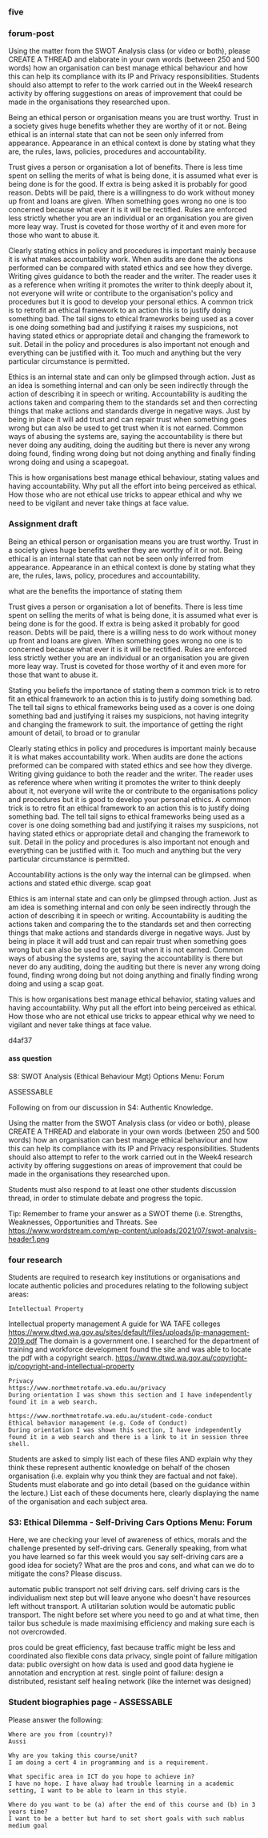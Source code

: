 ### five 
### forum-post
Using the matter from the SWOT Analysis class (or video or both), please CREATE A THREAD and elaborate in your own words (between 250 and 500 words) how an organisation can best manage ethical behaviour and how this can help its compliance with its IP and Privacy responsibilities. Students should also attempt to refer to the work carried out in the Week4 research activity by offering suggestions on areas of improvement that could be made in the organisations they researched upon.

Being an ethical person or organisation means you are trust worthy. Trust in a society gives huge benefits whether they are worthy of it or not. Being ethical is an internal state that can not be seen only inferred from appearance. Appearance in an ethical context is done by stating what they are, the rules, laws, policies, procedures and accountability. 

Trust gives a person or organisation a lot of benefits. There is less time spent on selling the merits of what is being done, it is assumed what ever is being done is for the good. If extra is being asked it is probably for good reason. Debts will be paid, there is a willingness to do work without money up front and loans are given. When something goes wrong no one is too concerned because what ever it is it will be rectified. Rules are enforced less strictly whether you are an individual or an organisation you are given more leay way. Trust is coveted for those worthy of it and even more for those who want to abuse it.  

Clearly stating ethics in policy and procedures is important mainly because it is what makes accountability work. When audits are done the actions performed can be compared with stated ethics and see how they diverge. Writing gives guidance to both the reader and the writer. The reader uses it as a reference when writing it promotes the writer to think deeply about it, not everyone will write or contribute to the organisation's policy and procedures but it is good to develop your personal ethics. A common trick is to retrofit an ethical framework to an action this is to justify doing something bad. The tail signs to ethical frameworks being used as a cover is one doing something bad and justifying it raises my suspicions, not having stated ethics or appropriate detail and changing the framework to suit. Detail in the policy and procedures is also important not enough and everything can be justified with it. Too much and anything but the very particular circumstance is permitted.

Ethics is an internal state and can only be glimpsed through action. Just as an idea is something internal and can only be seen indirectly through the action of describing it in speech or writing. Accountability is auditing the actions taken and comparing them to the standards set and then correcting things that make actions and standards diverge in negative ways. Just by being in place it will add trust and can repair trust when something goes wrong but can also be used to get trust when it is not earned. Common ways of abusing the systems are, saying the accountability is there but never doing any auditing, doing the auditing but there is never any wrong doing found, finding wrong doing but not doing anything and finally finding wrong doing and using a scapegoat.
  
This is how organisations best manage ethical behaviour, stating values and having accountability. Why put all the effort into being perceived as ethical. How those who are not ethical use tricks to appear ethical and why we need to be vigilant and never take things at face value.

### Assignment draft
Being an ethical person or organisation means you are trust worthy. Trust in a society gives huge benefits wether they are worthy of it or not. Being ethical is an internal state that can not be seen only inferred from appearance. Appearance in an ethical context is done by stating what they are, the rules, laws, policy, procedures and accountability. 

what are the benefits
the importance of stating them

Trust gives a person or organisation a lot of benefits. There is less time spent on selling the merits of what is being done, it is assumed what ever is being done is for the good. If extra is being asked it probably for good reason. Debts will be paid, there is a willing ness to do work without money up front and loans are given. When something goes wrong no one is to concerned because what ever it is it will be rectified. Rules are enforced less strictly wether you are an individual or an organisation you are given more leay way. Trust is coveted for those worthy of it and even more for those that want to abuse it.  

Stating you beliefs
the importance of stating them
a common trick is to retro fit an ethical framework to an action this is to justify doing something bad. The tell tail signs to ethical frameworks being used as a cover is one doing something bad and justifying it raises my suspicions, not having integrity and changing the framework to suit.
the importance of getting the right amount of detail, to broad or to granular

Clearly stating ethics in policy and procedures is important mainly because it is what makes accountability work. When audits are done the actions preformed can be compared with stated ethics and see how they diverge. Writing giving guidance to both the reader and the writer. The reader uses as reference where when writing it promotes the writer to think deeply about it, not everyone will write the or contribute to the organisations policy and procedures but it is good to develop your personal ethics. A common trick is to retro fit an ethical framework to an action this is to justify doing something bad. The tell tail signs to ethical frameworks being used as a cover is one doing something bad and justifying it raises my suspicions, not having stated ethics or appropriate detail and changing the framework to suit. Detail in the policy and procedures is also important not enough and everything can be justified with it. Too much and anything but the very particular circumstance is permitted.

Accountability
actions is the only way the internal can be glimpsed.
when actions and stated ethic diverge.
scap goat

Ethics is am internal state and can only be glimpsed through action. Just as am idea is something internal and con only be seen indirectly through the action of describing it in speech or writing. Accountability is auditing the actions taken and comparing the to the standards set and then correcting things that make actions and standards diverge in negative ways. Just by being in place it will add trust and can repair trust when something goes wrong but can also be used to get trust when it is not earned. Common ways of abusing the systems are, saying the accountability is there but never do any auditing, doing the auditing but there is never any wrong doing found, finding wrong doing but not doing anything and finally finding wrong doing and using a scap goat.
  
This is how organisations best manage ethical behavior, stating values and having accountability. Why put all the effort into being perceived as ethical. How those who are not ethical use tricks to appear ethical why we need to vigilant and never take things at face value.

d4af37

#### ass question
 S8: SWOT Analysis (Ethical Behaviour Mgt) Options Menu: Forum 	

ASSESSABLE

Following on from our discussion in S4: Authentic Knowledge.

Using the matter from the SWOT Analysis class (or video or both), please CREATE A THREAD and elaborate in your own words (between 250 and 500 words) how an organisation can best manage ethical behaviour and how this can help its compliance with its IP and Privacy responsibilities. Students should also attempt to refer to the work carried out in the Week4 research activity by offering suggestions on areas of improvement that could be made in the organisations they researched upon.

Students must also respond to at least one other students discussion thread, in order to stimulate debate and progress the topic.

Tip: Remember to frame your answer as a SWOT theme (i.e. Strengths, Weaknesses, Opportunities and Threats. See https://www.wordstream.com/wp-content/uploads/2021/07/swot-analysis-header1.png

### four research
Students are required to research key institutions or organisations and locate authentic policies and procedures relating to the following subject areas:

    Intellectual Property
Intellectual property management
A guide for WA TAFE colleges
    https://www.dtwd.wa.gov.au/sites/default/files/uploads/ip-management-2019.pdf
    The domain is a government one. I searched for the department of training and workforce development found the site and was able to locate the pdf with a copyright search. 
    https://www.dtwd.wa.gov.au/copyright-ip/copyright-and-intellectual-property

    Privacy
    https://www.northmetrotafe.wa.edu.au/privacy
    During orientation I was shown this section and I have independently found it in a web search.

    https://www.northmetrotafe.wa.edu.au/student-code-conduct  
    Ethical behavior management (e.g. Code of Conduct)
    During orientation I was shown this section, I have independently found it in a web search and there is a link to it in session three shell.

Students are asked to simply list each of these files AND explain why they think these represent authentic knowledge on behalf of the chosen organisation (i.e. explain why you think they are factual and not fake). Students must elaborate and go into detail (based on the guidance within the lecture.)
List each of these documents here, clearly displaying the name of the organisation and each subject area.

### S3: Ethical Dilemma - Self-Driving Cars Options Menu: Forum 	

Here, we are checking your level of awareness of ethics, morals and the challenge presented by self-driving cars.
Generally speaking, from what you have learned so far this week would you say self-driving cars are a good idea for society?
What are the pros and cons, and what can we do to mitigate the cons?
Please discuss.

automatic public transport not self driving cars.
self driving cars is the individualism next step but will leave anyone who doesn't have resources left without transport. A utilitarian solution would be automatic public transport. The night before set where you need to go and at what time, then tailor bus schedule is made maximising efficiency and making sure each is not overcrowded.

pros could be great efficiency, fast because traffic might be less and coordinated also flexible
cons data privacy, single point of failure
mitigation 
data: public oversight on how data is used and good data hygiene ie annotation and encryption at rest.
single point of failure: design a distributed, resistant self healing network (like the internet was designed) 


### Student biographies page - ASSESSABLE

Please answer the following:

    Where are you from (country)?
    Aussi

    Why are you taking this course/unit?
    I am doing a cert 4 in programming and is a requirement.

    What specific area in ICT do you hope to achieve in?
    I have no hope. I have alway had trouble learning in a academic setting, I want to be able to learn in this style.

    Where do you want to be (a) after the end of this course and (b) in 3 years time?
    I want to be a better but hard to set short goals with such nablus medium goal
